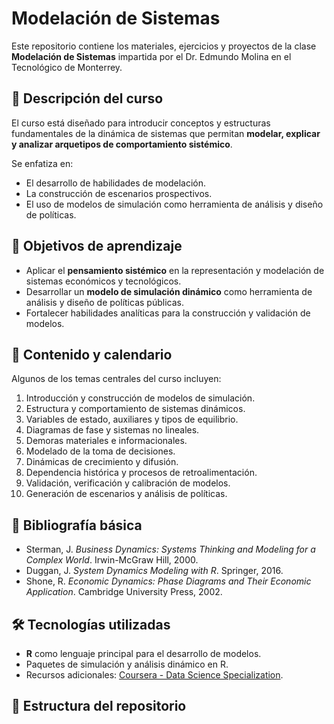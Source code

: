 # Modelación de Sistemas

Este repositorio contiene los materiales, ejercicios y proyectos de la clase **Modelación de Sistemas** impartida por el Dr. Edmundo Molina en el Tecnológico de Monterrey.

## 📌 Descripción del curso
El curso está diseñado para introducir conceptos y estructuras fundamentales de la dinámica de sistemas que permitan **modelar, explicar y analizar arquetipos de comportamiento sistémico**.  

Se enfatiza en:
- El desarrollo de habilidades de modelación.  
- La construcción de escenarios prospectivos.  
- El uso de modelos de simulación como herramienta de análisis y diseño de políticas.  

## 🎯 Objetivos de aprendizaje
- Aplicar el **pensamiento sistémico** en la representación y modelación de sistemas económicos y tecnológicos.  
- Desarrollar un **modelo de simulación dinámico** como herramienta de análisis y diseño de políticas públicas.  
- Fortalecer habilidades analíticas para la construcción y validación de modelos.  

## 📅 Contenido y calendario
Algunos de los temas centrales del curso incluyen:  
1. Introducción y construcción de modelos de simulación.  
2. Estructura y comportamiento de sistemas dinámicos.  
3. Variables de estado, auxiliares y tipos de equilibrio.  
4. Diagramas de fase y sistemas no lineales.  
5. Demoras materiales e informacionales.  
6. Modelado de la toma de decisiones.  
7. Dinámicas de crecimiento y difusión.  
8. Dependencia histórica y procesos de retroalimentación.  
9. Validación, verificación y calibración de modelos.  
10. Generación de escenarios y análisis de políticas.  

## 📖 Bibliografía básica
- Sterman, J. *Business Dynamics: Systems Thinking and Modeling for a Complex World*. Irwin-McGraw Hill, 2000.  
- Duggan, J. *System Dynamics Modeling with R*. Springer, 2016.  
- Shone, R. *Economic Dynamics: Phase Diagrams and Their Economic Application*. Cambridge University Press, 2002.  

## 🛠️ Tecnologías utilizadas
- **R** como lenguaje principal para el desarrollo de modelos.  
- Paquetes de simulación y análisis dinámico en R.  
- Recursos adicionales: [Coursera - Data Science Specialization](https://www.coursera.org/specializations/jhu-data-science).  

## 📂 Estructura del repositorio
